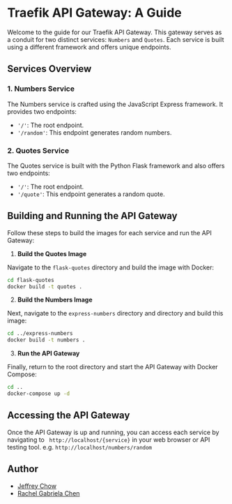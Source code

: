 # Traefik API Gateway: A Guide

Welcome to the guide for our Traefik API Gateway. This gateway serves as a conduit for two distinct services: `Numbers` and `Quotes`. Each service is built using a different framework and offers unique endpoints.

## Services Overview

### 1. Numbers Service

The Numbers service is crafted using the JavaScript Express framework. It provides two endpoints:

- `'/'`: The root endpoint.
- `'/random'`: This endpoint generates random numbers.

### 2. Quotes Service

The Quotes service is built with the Python Flask framework and also offers two endpoints:

- `'/'`: The root endpoint.
- `'/quote'`: This endpoint generates a random quote.

## Building and Running the API Gateway

Follow these steps to build the images for each service and run the API Gateway:

1. **Build the Quotes Image**

Navigate to the `flask-quotes` directory and build the image with Docker:

```bash
cd flask-quotes
docker build -t quotes .
```

2. **Build the Numbers Image**

Next, navigate to the `express-numbers` directory and directory and build this image:

```bash
cd ../express-numbers
docker build -t numbers .
```

3. **Run the API Gateway**

Finally, return to the root directory and start the API Gateway with Docker Compose:

```bash
cd ..
docker-compose up -d
```

## Accessing the API Gateway

Once the API Gateway is up and running, you can access each service by navigating to ` http://localhost/{service}` in your web browser or API testing tool. e.g. `http://localhost/numbers/random`

## Author

- [Jeffrey Chow](https://github.com/JeffreyChow19)
- [Rachel Gabriela Chen](https://github.com/chaerla)
